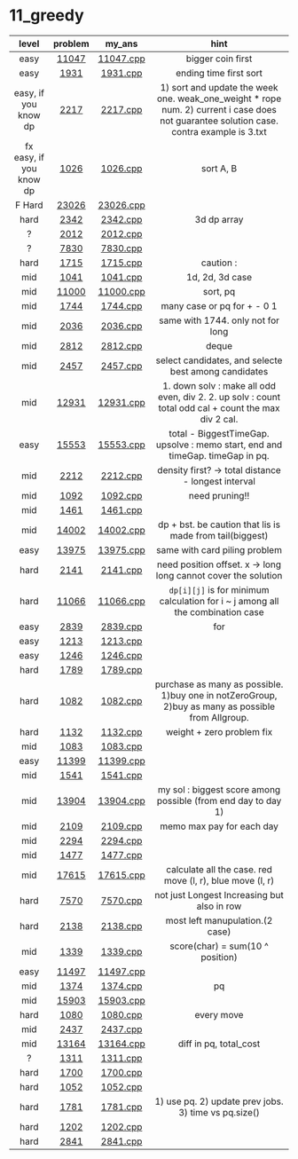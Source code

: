 # 11_greedy
| level | problem | my_ans | hint |
| :--: | :--: | :--: | :--: |
| easy | [11047](https://www.acmicpc.net/problem/11047) | [11047.cpp](./11047/11047.cpp) | bigger coin first |
| easy | [1931](https://www.acmicpc.net/problem/1931) | [1931.cpp](./1931/1931.cpp) | ending time first sort |
| easy, if you know dp | [2217](https://www.acmicpc.net/problem/2217) | [2217.cpp](./2217/2217.cpp) | 1) sort and update the week one. weak_one_weight * rope num. 2) current i case does not guarantee solution case. contra example is 3.txt |
| fx easy, if you know dp | [1026](https://www.acmicpc.net/problem/1026) | [1026.cpp](./1026/1026.cpp) | sort A, B |
| F Hard | [23026](https://www.acmicpc.net/problem/23026) | [23026.cpp](./23026/23026.cpp) |  |
| hard | [2342](https://www.acmicpc.net/problem/2342) | [2342.cpp](./2342/2342.cpp) | 3d dp array |
| ? | [2012](https://www.acmicpc.net/problem/2012) | [2012.cpp](./2012/2012.cpp) |  |
| ? | [7830](https://www.acmicpc.net/problem/7830) | [7830.cpp](./7830/7830.cpp) |  |
| hard | [1715](https://www.acmicpc.net/problem/1715) | [1715.cpp](./1715/1715.cpp) | caution :  |
| mid | [1041](https://www.acmicpc.net/problem/1041) | [1041.cpp](./1041/1041.cpp) | 1d, 2d, 3d case |
| mid | [11000](https://www.acmicpc.net/problem/11000) | [11000.cpp](./11000/11000.cpp) | sort, pq |
| mid | [1744](https://www.acmicpc.net/problem/1744) | [1744.cpp](./1744/1744.cpp) | many case or pq for + - 0 1 |
| mid | [2036](https://www.acmicpc.net/problem/2036) | [2036.cpp](./2036/2036.cpp) | same with 1744. only not for long |
| mid | [2812](https://www.acmicpc.net/problem/2812) | [2812.cpp](./2812/2812.cpp) | deque |
| mid | [2457](https://www.acmicpc.net/problem/2457) | [2457.cpp](./2457/2457.cpp) | select candidates, and selecte best among candidates |
| mid | [12931](https://www.acmicpc.net/problem/12931) | [12931.cpp](./12931/12931.cpp) | 1. down solv : make all odd even, div 2. 2. up solv : count total odd cal + count the max div 2 cal.  |
| easy | [15553](https://www.acmicpc.net/problem/15553) | [15553.cpp](./15553/15553.cpp) | total - BiggestTimeGap. upsolve : memo start, end and timeGap. timeGap in pq. |
| mid | [2212](https://www.acmicpc.net/problem/2212) | [2212.cpp](./2212/2212.cpp) | density first? -> total distance - longest interval |
| mid | [1092](https://www.acmicpc.net/problem/1092) | [1092.cpp](./1092/1092.cpp) | need pruning!! |
| mid | [1461](https://www.acmicpc.net/problem/1461) | [1461.cpp](./1461/1461.cpp) |  |
| mid | [14002](https://www.acmicpc.net/problem/14002) | [14002.cpp](./14002/14002.cpp) | dp + bst. be caution that lis is made from tail(biggest) |
| easy | [13975](https://www.acmicpc.net/problem/13975) | [13975.cpp](./13975/13975.cpp) | same with card piling problem |
| hard | [2141](https://www.acmicpc.net/problem/2141) | [2141.cpp](./2141/2141.cpp) | need position offset. x -> long long cannot cover the solution |
| hard | [11066](https://www.acmicpc.net/problem/11066) | [11066.cpp](./11066/11066.cpp) | `dp[i][j]` is for minimum calculation for i ~ j among all the combination case  |
| easy | [2839](https://www.acmicpc.net/problem/2839) | [2839.cpp](./2839/2839.cpp) | for |
| easy | [1213](https://www.acmicpc.net/problem/1213) | [1213.cpp](./1213/1213.cpp) |  |
| easy | [1246](https://www.acmicpc.net/problem/1246) | [1246.cpp](./1246/1246.cpp) |  |
| hard | [1789](https://www.acmicpc.net/problem/1789) | [1789.cpp](./1789/1789.cpp) |  |
| hard | [1082](https://www.acmicpc.net/problem/1082) | [1082.cpp](./1082/1082.cpp) | purchase as many as possible. 1)buy one in notZeroGroup, 2)buy as many as possible from Allgroup. |
| hard | [1132](https://www.acmicpc.net/problem/1132) | [1132.cpp](./1132/1132.cpp) | weight + zero problem fix |
| mid | [1083](https://www.acmicpc.net/problem/1083) | [1083.cpp](./1083/1083.cpp) |  |
| easy | [11399](https://www.acmicpc.net/problem/11399) | [11399.cpp](./11399/11399.cpp) |  |
| mid | [1541](https://www.acmicpc.net/problem/1541) | [1541.cpp](./1541/1541.cpp) |  |
| mid | [13904](https://www.acmicpc.net/problem/13904) | [13904.cpp](./13904/13904.cpp) | my sol : biggest score among possible (from end day to day 1) |
| mid | [2109](https://www.acmicpc.net/problem/2109) | [2109.cpp](./2109/2109.cpp) | memo max pay for each day |
| mid | [2294](https://www.acmicpc.net/problem/2294) | [2294.cpp](./2294/2294.cpp) |  |
| mid | [1477](https://www.acmicpc.net/problem/1477) | [1477.cpp](./1477/1477.cpp) |  |
| mid | [17615](https://www.acmicpc.net/problem/17615) | [17615.cpp](./17615/17615.cpp) | calculate all the case. red move (l, r), blue move (l, r) |
| hard | [7570](https://www.acmicpc.net/problem/7570) | [7570.cpp](./7570/7570.cpp) | not just Longest Increasing but also in row |
| hard | [2138](https://www.acmicpc.net/problem/2138) | [2138.cpp](./2138/2138.cpp) | most left manupulation.(2 case) |
| mid | [1339](https://www.acmicpc.net/problem/1339) | [1339.cpp](./1339/1339.cpp) | score(char) = sum(10 ^ position) |
| easy | [11497](https://www.acmicpc.net/problem/11497) | [11497.cpp](./11497/11497.cpp) |  |
| mid | [1374](https://www.acmicpc.net/problem/1374) | [1374.cpp](./1374/1374.cpp) | pq |
| mid | [15903](https://www.acmicpc.net/problem/15903) | [15903.cpp](./15903/15903.cpp) |  |
| hard | [1080](https://www.acmicpc.net/problem/1080) | [1080.cpp](./1080/1080.cpp) | every move |
| mid | [2437](https://www.acmicpc.net/problem/2437) | [2437.cpp](./2437/2437.cpp) |  |
| mid | [13164](https://www.acmicpc.net/problem/13164) | [13164.cpp](./13164/13164.cpp) | diff in pq, total_cost |
| ? | [1311](https://www.acmicpc.net/problem/1311) | [1311.cpp](./1311/1311.cpp) |  |
| hard | [1700](https://www.acmicpc.net/problem/1700) | [1700.cpp](./1700/1700.cpp) |  |
| hard | [1052](https://www.acmicpc.net/problem/1052) | [1052.cpp](./1052/1052.cpp) |  |
| hard | [1781](https://www.acmicpc.net/problem/1781) | [1781.cpp](./1781/1781.cpp) | 1) use pq. 2) update prev jobs. 3) time vs pq.size() |
| hard | [1202](https://www.acmicpc.net/problem/1202) | [1202.cpp](./1202/1202.cpp) |  |
| hard | [2841](https://www.acmicpc.net/problem/2841) | [2841.cpp](./2841/2841.cpp) |  |
